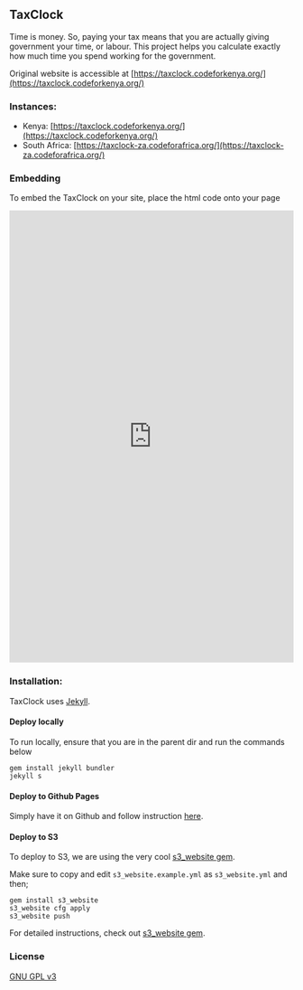 ## TaxClock

Time is money. So, paying your tax means that you are actually giving government your time, or labour. This project helps you calculate exactly how much time you spend working for the government.

Original website is accessible at [https://taxclock.codeforkenya.org/](https://taxclock.codeforkenya.org/)

### Instances:

- Kenya: [https://taxclock.codeforkenya.org/](https://taxclock.codeforkenya.org/)
- South Africa: [https://taxclock-za.codeforafrica.org/](https://taxclock-za.codeforafrica.org/)

### Embedding

To embed the TaxClock on your site, place the html code onto your page

<div id="taxclock-ke">
  <iframe src="https://taxclock.codeforkenya.org/embed.html?childId=taxclock-ke" width="100%" scrolling="no" marginheight="0" frameborder="0" style="height: 800px;"></iframe>
</div>

### Installation:

TaxClock uses [Jekyll](http://jekyllrb.com/).

#### Deploy locally
To run locally, ensure that you are in the parent dir and run the commands below
```
gem install jekyll bundler
jekyll s
```
#### Deploy to Github Pages

Simply have it on Github and follow instruction [here](https://pages.github.com/).

#### Deploy to S3

To deploy to S3, we are using the very cool [s3_website gem](https://github.com/laurilehmijoki/s3_website).

Make sure to copy and edit `s3_website.example.yml` as `s3_website.yml` and then;

```
gem install s3_website
s3_website cfg apply
s3_website push 
```

For detailed instructions, check out [s3_website gem](https://github.com/laurilehmijoki/s3_website).

### License

[GNU GPL v3](./LICENSE.txt)
